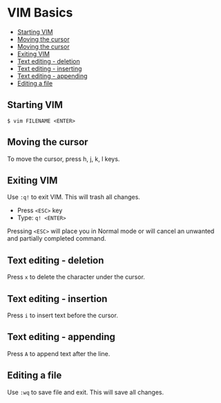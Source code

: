 # VIM Basics

- [Starting VIM](#starting-vim)
- [Moving the cursor](#starting-vim)
- [Moving the cursor](#moving-the-cursor)
- [Exiting VIM](#exiting-vim)
- [Text editing - deletion](#text-editing---appending) 
- [Text editing - inserting](#text-editing---insertion)
- [Text editing - appending](#text-editing---appending)
- [Editing a file](#editing-a-file)

## Starting VIM

```console
$ vim FILENAME <ENTER>
```

## Moving the cursor

To move the cursor, press h, j, k, l keys.

## Exiting VIM

Use `:q!` to exit VIM. This will trash all changes.

- Press `<ESC>` key
- Type: `q! <ENTER>`

Pressing `<ESC>` will place you in Normal mode or will cancel an unwanted and partially completed command.

## Text editing - deletion

Press `x` to delete the character under the cursor.

## Text editing - insertion

Press `i` to insert text before the cursor.

## Text editing - appending

Press `A` to append text after the line.

## Editing a file

Use `:wq` to save file and exit. This will save all changes.

